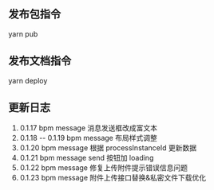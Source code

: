 ## 发布包指令

yarn pub

## 发布文档指令

yarn deploy

## 更新日志

1. 0.1.17 bpm message 消息发送框改成富文本
2. 0.1.18 -- 0.1.19 bpm message 布局样式调整
3. 0.1.20 bpm message 根据 processInstanceId 更新数据
4. 0.1.21 bpm message send 按钮加 loading
5. 0.1.22 bpm message 修复上传附件提示错误信息问题
6. 0.1.23 bpm message 附件上传接口替换&私密文件下载优化
